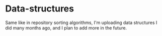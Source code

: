 # Data-structures

Same like in repository sorting algorithms, I'm uploading data structures I did many months ago, and I plan to add more in the future.

